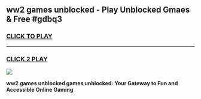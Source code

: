 
## ww2 games unblocked - Play Unblocked Gmaes & Free #gdbq3
<h3>
<a href="https://news.freeplayer.one?title=ww2_games_unblocked&ref=24F">CLICK TO PLAY</a></h3>
<hr>

<h3>
<a href="https://news.freeplayer.one?title=ww2_games_unblocked&ref=24F">CLICK 2 PLAY</a>
  
</h3>

<a href="https://news.freeplayer.one?title=ww2_games_unblocked&ref=24F/"><img src="https://clearcache.store/games.png"></a>


**ww2 games unblocked games unblocked: Your Gateway to Fun and Accessible Online Gaming**
